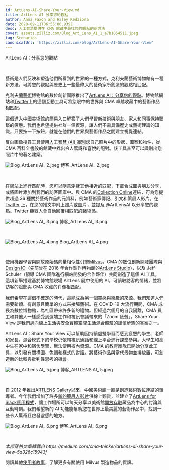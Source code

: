 ```yaml
---
id: ArtLens-AI-Share-Your-View.md
title: ArtLens AI 分享您的觀點
author: Anna Faxon and Haley Kedziora
date: 2020-09-11T06:55:00.939Z
desc: 人工智慧提供在 CMA 館藏中尋找您的觀點的新方法
cover: assets.zilliz.com/Blog_Art_Lens_AI_1_a7b1054511.jpeg
tag: Scenarios
canonicalUrl: 'https://zilliz.com/blog/ArtLens-AI-Share-Your-View'
---
```

<custom-h1>ArtLens AI：分享您的觀點</custom-h1><p><br/></p>
<p>藝術是人們反映和塑造他們所看到的世界的一種方式，克利夫蘭藝術博物館有一種新方法，可將您的觀點與歷史上一些最偉大的藝術家所創造的觀點相匹配。</p>
<p>克利夫<a href="https://www.clevelandart.org/art/collection/share-your-view">蘭藝術</a>博物館的數位創新團隊推出了<a href="https://www.clevelandart.org/art/collection/share-your-view">ArtLens AI：分享您的觀點</a>。博物館網站和<a href="https://twitter.com/ArtlensAI">Twitter</a>上的這個互動工具可將您眼中的世界與 CMA 卓越收藏中的藝術作品相匹配。</p>
<p>這個進入中國美術館的簡易入口解答了人們學習新技術與朋友、家人和同事保持聯繫的疲憊。我們也希望提供社群一個資源，讓人們不需具備歷史或藝術理論的知識，只要按一下按鈕，就能在他們的世界與藝術作品之間建立視覺連結。</p>
<p>反向圖像搜尋工具使用<a href="https://en.wikipedia.org/wiki/Artificial_intelligence">人工智慧 (AI) 識別</a>您自己照片中的形狀、圖案和物件，從 CMA 百科全書般的館藏中找出令人驚訝和喜悅的配對。該工具甚至可以識別出您照片中的著名建築。</p>
<p>
  
   <span class="img-wrapper"> <img translate="no" src="https://assets.zilliz.com/Blog_Art_Lens_AI_2_66517b5302.jpeg" alt="Blog_ArtLens AI_ 2.jpeg" class="doc-image" id="blog_artlens-ai_-2.jpeg" />
   </span> <span class="img-wrapper"> <span>博客_ArtLens AI_ 2.jpeg</span> </span></p>
<p><br/></p>
<p>在網站上進行匹配時，您可以隨意瀏覽其他接近的匹配，下載合成圖與朋友分享，或將圖片添加到我們的訪客圖庫中。與 CMA 的<a href="https://www.clevelandart.org/art/collection/search">Collection Online</a>連結，可為您提供超過 36 種關於藝術作品的元資料，例如藝術家傳記、引文和策展人影片。在<a href="https://twitter.com/ArtlensAI">Twitter</a> 上，在您的推文中附上照片或圖片，並提及 @ArtLensAI 以分享您的觀點。Twitter 機器人會自動回覆相匹配的藝術品。</p>
<p>
  
   <span class="img-wrapper"> <img translate="no" src="https://assets.zilliz.com/Blog_Art_Lens_AI_3_b77e68aef9.png" alt="Blog_ArtLens AI_ 3.png" class="doc-image" id="blog_artlens-ai_-3.png" />
   </span> <span class="img-wrapper"> <span>博客_ArtLens AI_ 3.png</span> </span></p>
<p><br/></p>
<p>
  
   <span class="img-wrapper"> <img translate="no" src="https://assets.zilliz.com/Blog_Art_Lens_AI_4_f5cfe6af29.png" alt="Blog_ArtLens AI_ 4.png" class="doc-image" id="blog_artlens-ai_-4.png" />
   </span> <span class="img-wrapper"> <span>Blog_ArtLens AI_ 4.png</span> </span></p>
<p><br/></p>
<p>使用機器學習與開放原始碼向量相似性引擎<a href="https://milvus.io/">Milvus</a>，CMA 的數位創新開發團隊與<a href="https://www.design-io.com/">Design IO</a>（先前曾在 2016 年合作製作博物館的<a href="https://www.clevelandart.org/artlens-gallery/artlens-studio">ArtLens Studio</a>），以及 Jeff Schuler（領導 CMA 團隊進行網站開發的合作夥伴）共同創造了這個 AI 工具。這項新舉措建基於博物館現場 ArtLens 展中使用的 AI，可讀取訪客的情緒，並將訪客的臉部與 CMA 收藏的肖像相匹配。</p>
<p>我們希望在這個不確定的時代，這能成為另一個靈感與樂趣的來源。我們知道人們需要新穎、有創意且簡單的方式來接觸藝術。在 COVID-19 大流行期間，CMA 成長為數位博物館，為社區帶來許多新的禮物。但經過六個月的自我隔離，CMA 員工和其他人一樣感受到遠端工作和視訊會議帶來的「Zoom 疲勞」。Share Your View 是我們邁向線上生活與安全實體空間生活混合體驗的謹慎步驟的答案之一。</p>
<p>ArtLens AI：Share Your View 可以幫助因持續虛擬學習而感到疲憊的學生、老師和家長。混合模式下的學校仍依賴視訊通話和線上平台進行課堂參與。大學生和高中生在家中和宿舍學習，無法使用校內資源。CMA 的教育團隊已開始分享此工具，以引發有關構圖、色調和樣式的對話。將藝術作品與當代景物並排放置，可創造新的比較與批判性思考的機會。</p>
<p>
  
   <span class="img-wrapper"> <img translate="no" src="https://assets.zilliz.com/Blog_Art_Lens_AI_5_6fc48ea113.jpeg" alt="Blog_ArtLens AI_ 5.jpeg" class="doc-image" id="blog_artlens-ai_-5.jpeg" />
   </span> <span class="img-wrapper"> <span>博客_ARTLENS AI_ 5.jpeg</span> </span></p>
<p><br/></p>
<p>自 2012 年推出<a href="https://www.clevelandart.org/artlens-gallery">ARTLENS Gallery</a>以來，中國美術館一直是創造藝術數位連結的領導者。今年我們增加了許多<a href="https://www.clevelandart.org/home-where-art-video-series">新的策展人影片</a>供線上觀賞，並建立了<a href="https://www.clevelandart.org/artlens-for-slack">ArtLens for Slack應用程式</a>，讓工作場所可以每天分享以美術館<a href="https://www.clevelandart.org/open-access">開放存取</a>藏品為中心的討論與互動時刻。我們希望新的 AI 功能能幫助您在世界上最美麗的藝術作品中，找到一些令人驚奇且啟發靈感的地方。</p>
<p>
  
   <span class="img-wrapper"> <img translate="no" src="https://assets.zilliz.com/Blog_Art_Lens_AI_6_36d8922e8c.png" alt="Blog_ArtLens AI_ 6.png" class="doc-image" id="blog_artlens-ai_-6.png" />
   </span> <span class="img-wrapper"> <span>博客_ArtLens AI_ 6.png</span> </span></p>
<p><br/></p>
<p><em>本部落格文章轉載自 https://medium.com/cma-thinker/artlens-ai-share-your-view-5a326c15943f</em></p>
<p>閱讀其他<a href="https://zilliz.com/user-stories">使用者故事</a>，了解更多有關使用 Milvus 製造物品的資訊。</p>
